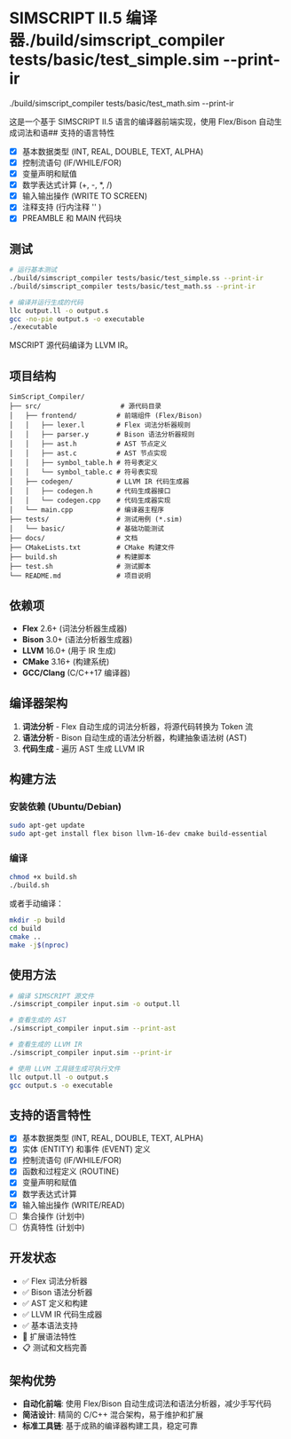 # SIMSCRIPT II.5 编译器./build/simscript_compiler tests/basic/test_simple.sim --print-ir
./build/simscript_compiler tests/basic/test_math.sim --print-ir

这是一个基于 SIMSCRIPT II.5 语言的编译器前端实现，使用 Flex/Bison 自动生成词法和语## 支持的语言特性

- [x] 基本数据类型 (INT, REAL, DOUBLE, TEXT, ALPHA)
- [x] 控制流语句 (IF/WHILE/FOR)
- [x] 变量声明和赋值
- [x] 数学表达式计算 (+, -, *, /)
- [x] 输入输出操作 (WRITE TO SCREEN)
- [x] 注释支持 (行内注释 '' )
- [x] PREAMBLE 和 MAIN 代码块
## 测试

```bash
# 运行基本测试
./build/simscript_compiler tests/basic/test_simple.ss --print-ir
./build/simscript_compiler tests/basic/test_math.ss --print-ir

# 编译并运行生成的代码
llc output.ll -o output.s
gcc -no-pie output.s -o executable
./executable
```
MSCRIPT 源代码编译为 LLVM IR。

## 项目结构

```
SimScript_Compiler/
├── src/                    # 源代码目录
│   ├── frontend/          # 前端组件 (Flex/Bison)
│   │   ├── lexer.l        # Flex 词法分析器规则
│   │   ├── parser.y       # Bison 语法分析器规则
│   │   ├── ast.h          # AST 节点定义
│   │   ├── ast.c          # AST 节点实现
│   │   ├── symbol_table.h # 符号表定义
│   │   └── symbol_table.c # 符号表实现
│   ├── codegen/           # LLVM IR 代码生成器
│   │   ├── codegen.h      # 代码生成器接口
│   │   └── codegen.cpp    # 代码生成器实现
│   └── main.cpp           # 编译器主程序
├── tests/                 # 测试用例 (*.sim)
│   └── basic/             # 基础功能测试
├── docs/                  # 文档
├── CMakeLists.txt         # CMake 构建文件
├── build.sh               # 构建脚本
├── test.sh                # 测试脚本
└── README.md              # 项目说明
```

## 依赖项

- **Flex** 2.6+ (词法分析器生成器)
- **Bison** 3.0+ (语法分析器生成器)
- **LLVM** 16.0+ (用于 IR 生成)
- **CMake** 3.16+ (构建系统)
- **GCC/Clang** (C/C++17 编译器)

## 编译器架构

1. **词法分析** - Flex 自动生成的词法分析器，将源代码转换为 Token 流
2. **语法分析** - Bison 自动生成的语法分析器，构建抽象语法树 (AST)
3. **代码生成** - 遍历 AST 生成 LLVM IR

## 构建方法

### 安装依赖 (Ubuntu/Debian)
```bash
sudo apt-get update
sudo apt-get install flex bison llvm-16-dev cmake build-essential
```

### 编译
```bash
chmod +x build.sh
./build.sh
```

或者手动编译：
```bash
mkdir -p build
cd build
cmake ..
make -j$(nproc)
```

## 使用方法

```bash
# 编译 SIMSCRIPT 源文件
./simscript_compiler input.sim -o output.ll

# 查看生成的 AST
./simscript_compiler input.sim --print-ast

# 查看生成的 LLVM IR
./simscript_compiler input.sim --print-ir

# 使用 LLVM 工具链生成可执行文件
llc output.ll -o output.s
gcc output.s -o executable
```

## 支持的语言特性

- [x] 基本数据类型 (INT, REAL, DOUBLE, TEXT, ALPHA)
- [x] 实体 (ENTITY) 和事件 (EVENT) 定义
- [x] 控制流语句 (IF/WHILE/FOR)
- [x] 函数和过程定义 (ROUTINE)
- [x] 变量声明和赋值
- [x] 数学表达式计算
- [x] 输入输出操作 (WRITE/READ)
- [ ] 集合操作 (计划中)
- [ ] 仿真特性 (计划中)

## 开发状态

- ✅ Flex 词法分析器
- ✅ Bison 语法分析器  
- ✅ AST 定义和构建
- ✅ LLVM IR 代码生成器
- ✅ 基本语法支持
- 🔄 扩展语法特性
- 📋 测试和文档完善

## 架构优势

- **自动化前端**: 使用 Flex/Bison 自动生成词法和语法分析器，减少手写代码
- **简洁设计**: 精简的 C/C++ 混合架构，易于维护和扩展
- **标准工具链**: 基于成熟的编译器构建工具，稳定可靠
